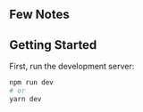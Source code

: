 ## Few Notes

## Getting Started

First, run the development server:

```bash
npm run dev
# or
yarn dev
```

